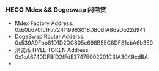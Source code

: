 ### HECO Mdex && Dogeswap 闪电贷
- Mdex Factory Address: 0xb0b670fc1F7724119963018DB0BfA86aDb22d941
- DogeSwap Router Adderss: 0x539A9Fbb81D1D2DC805c698B55C8DF81cbA6b350
- 测试币 HYLL TOKEN Address: 0x1cA6740DF8fD2fFdE3747E002201C3fA3049cdBA
- 